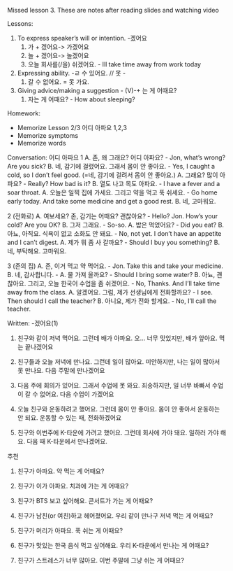 Missed lesson 3. These are notes after reading slides and watching video

Lessons:
1. To express speaker’s will or intention.  -겠어요
   1. 가 + 겠어요-> 가겠어요
   2. 놀 + 겠어요-> 놀겠어요
   3. 오늘 회사를(/을) 쉬겠어요. - Ill take time away from work today
2. Expressing ability. -ㄹ 수 있어요. // 못 -
   1. 갈 수 없어요. = 못 가요.
3. Giving advice/making a suggestion - (V)-+ 는 게 어때요?
   1. 자는 게 어때요? - How about sleeping?

Homework:
- Memorize Lesson 2/3 어디 아파요 1,2,3
- Memorize symptoms
- Memorize words

Conversation: 어디 아파요
1
A. 존, 왜 그래요? 어디 아파요? - Jon, what’s wrong? Are you sick?
B. 네, 감기에 걸렸어요. 그래서 몸이 안 좋아요. - Yes, I caught a cold, so I don’t feel good.
   (=네, 감기에 걸려서 몸이 안 좋아요.)
A. 그래요? 많이 아파요? - Really? How bad is it?
B. 열도 나고 목도 아파요. - I have a fever and a soar throat.
A. 오늘은 일찍 집에 가세요. 그리고 약을 먹고 푹 쉬세요. - Go home early today. And take some medicine and get a good rest.
B. 네, 고마워요.

2
(전화로)
A. 여보세요? 존, 감기는 어때요? 괜찮아요? - Hello? Jon. How’s your cold? Are you OK?
B. 그저 그래요. - So-so.
A. 밥은 먹었어요? - Did you eat?
B. 아뇨, 아직요. 식욕이 없고 소화도 안 돼요. - No, not yet. I don’t have an appetite and I can’t digest.
A. 제가 뭐 좀 사 갈까요? - Should I buy you something?
B. 네, 부탁해요. 고마워요.

3
(존의 집)
A. 존, 이거 먹고 약 먹어요. - Jon. Take this and take your medicine.
B. 네, 감사합니다. -
A. 물 가져 올까요? - Should I bring some water?
B. 아뇨, 괜찮아요. 그리고, 오늘 한국어 수업을 좀 쉬겠어요. - No, Thanks. And I’ll take time away from the class.
A. 알겠어요. 그럼, 제가 선생님에게 전화할까요? - I see. Then should I call the teacher?
B. 아니요, 제가 전화 할게요. - No, I’ll call the teacher.

Written:
-겠어요(1)
1. 친구와 같이 저녁 먹어요. 그런데 배가 아파요.
오... 너무 맛있지만, 배가 앞아요. 먹는 끝나겠어요

2. 친구들과 오늘 저녁에 만나요. 그런데 일이 많아요.
미안하지만, 나는 일이 많아서 못 만나요. 다음 주말에 만나겠어요

3. 다음 주에 회의가 있어요. 그래서 수업에 못 와요.
죄송하지만, 일 너무 바빠서 수업이 갈 수 없어요. 다음 수업이 가겠어요

4. 오늘 친구와 운동하려고 했어요. 그런데 몸이 안 좋아요.
몸이 안 좋아서 운동하는 안 되요. 운동할 수 있는 때, 전화하겠어요

5. 친구와 이번주에 K-타운에 가려고 했어요. 그런데 회사에 가야 돼요.
일하러 가야 해요. 다음 때 K-타운에서 만나겠어요.


추천
1. 친구가 아파요.
약 먹는 게 어때요?

2. 친구가 이가 아파요.
치과에 가는 게 어때요?

3. 친구가 BTS 보고 싶어해요.
콘서트가 가는 게 어때요?

4. 친구가 남친(or 여친)하고 헤어졌어요.
우리 같이 만나구 저녁 먹는 게 어때요?

5. 친구가 머리가 아파요.
푹 쉬는 게 어때요?

6. 친구가 맛있는 한국 음식 먹고 싶어해요.
우리 K-타운에서 만나는 게 어때요?

7. 친구가 스트레스가 너무 많아요.
이번 주말에 그냥 쉬는 게 어때요?